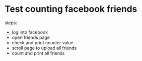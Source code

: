 # Test counting facebook friends

steps:
* log into facebook
* open friends page
* check and print counter value
* scroll page to upload all friends
* count and print all friends

